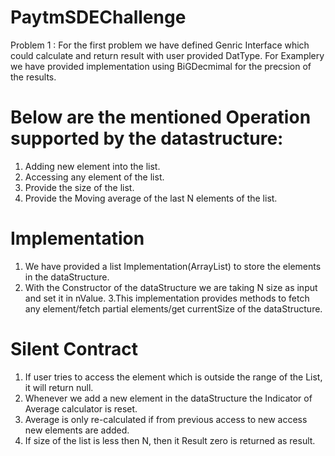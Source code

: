 # PaytmSDEChallenge
Problem 1 : 
For the first problem we have defined Genric Interface which could calculate and return result with user provided DatType. 
For Examplery we have provided implementation using BiGDecmimal for the precsion of the results.
# Below are the mentioned Operation supported by the datastructure: 
   1. Adding new element into the list. 
   2. Accessing any element of the list. 
   3. Provide the size of the list. 
   4. Provide the Moving average of the last N elements of the list. 
  # Implementation  
  1. We have provided a list Implementation(ArrayList) to store the elements in the dataStructure. 
  2. With the Constructor of the dataStructure we are taking N size as input and set it in nValue.
  3.This implementation provides methods to fetch any element/fetch partial elements/get currentSize of the dataStructure.
  # Silent Contract
  1. If user tries to access the element which is outside the range of the List, it will return null. 
  2. Whenever we add a new element in the dataStructure the Indicator of Average calculator is reset. 
  3. Average is only re-calculated if from previous access to new access new  elements are added. 
  4. If size of the list is less then N, then it Result zero is returned as result. 
  
